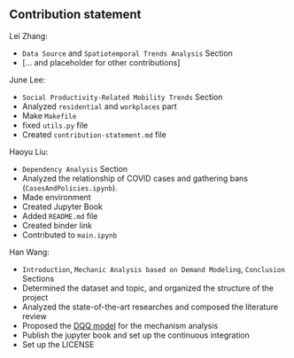 ## Contribution statement

Lei Zhang:

* `Data Source` and `Spatiotemporal Trends Analysis` Section
* [... and placeholder for other contributions]

June Lee:

* `Social Productivity-Related Mobility Trends` Section
* Analyzed `residential` and `workplaces` part
* Make `Makefile`
* fixed `utils.py` file
* Created `contribution-statement.md` file

Haoyu Liu:
* `Dependency Analysis` Section
* Analyzed the relationship of COVID cases and gathering bans (`CasesAndPolicies.ipynb`).
* Made environment
* Created Jupyter Book
* Added `README.md` file
* Created binder link
* Contributed to `main.ipynb`

Han Wang:
* `Introduction`, `Mechanic Analysis based on Demand Modeling`, `Conclusion` Sections
* Determined the dataset and topic, and organized the structure of the project
* Analyzed the state-of-the-art researches and composed the literature review
* Proposed the [DQQ model](https://github.com/UCB-stat-159-s23/project-Group24/blob/main/Appendix%20A%20-%20DQQ.pdf) for the mechanism analysis
* Publish the jupyter book and set up the continuous integration
* Set up the LICENSE